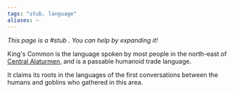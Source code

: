 ```yaml
---
tags: "stub, language"
aliases: ~
---
```


*This page is a #stub . You can help by expanding it!*

King's Common is the language spoken by most people in the north-east of [Central Alaturmen](..\..\..\Inner\Alaturmen\Places\Central%20Alaturmen.md), and is a passable humanoid trade language.

It claims its roots in the languages of the first conversations between the humans and goblins who gathered in this area.

